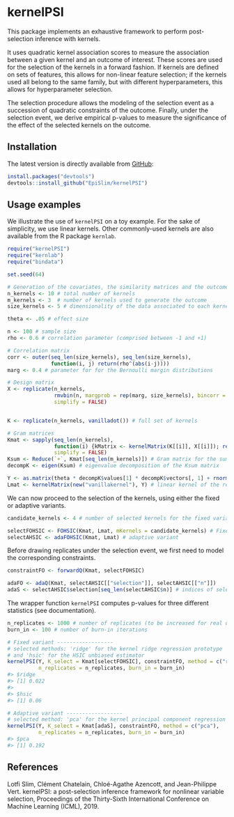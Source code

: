 
<!-- README.md is generated from README.Rmd. Please edit that file -->

# kernelPSI

This package implements an exhaustive framework to perform
post-selection inference with kernels.

It uses quadratic kernel association scores to measure the association
between a given kernel and an outcome of interest. These scores are used
for the selection of the kernels in a forward fashion. If kernels are
defined on sets of features, this allows for non-linear feature
selection; if the kernels used all belong to the same family, but with
different hyperparameters, this allows for hyperparameter selection.

The selection procedure allows the modeling of the selection event as a
succession of quadratic constraints of the outcome. Finally, under the
selection event, we derive empirical p-values to measure the
significance of the effect of the selected kernels on the outcome.

## Installation

<!--
You can install the released version of kernelPSI from [CRAN](https://CRAN.R-project.org) with:


```r
install.packages("kernelPSI")
```

The latest development version is directly available from [GitHub](https://github.com):
-->

The latest version is directly available from
[GitHub](https://github.com):

``` r
install.packages("devtools")
devtools::install_github("EpiSlim/kernelPSI")
```

## Usage examples

We illustrate the use of `kernelPSI` on a toy example. For the sake of
simplicity, we use linear kernels. Other commonly-used kernels are also
available from the R package `kernlab`.

``` r
require("kernelPSI")
require("kernlab")
require("bindata")

set.seed(64)

# Generation of the covariates, the similarity matrices and the outcome
n_kernels <- 10 # total number of kernels
m_kernels <- 3  # number of kernels used to generate the outcome
size_kernels <- 5 # dimensionality of the data associated to each kernel 

theta <- .05 # effect size

n <- 100 # sample size
rho <- 0.6 # correlation parameter (comprised between -1 and +1)

# Correlation matrix
corr <- outer(seq_len(size_kernels), seq_len(size_kernels),
              function(i, j) return(rho^(abs(i-j))))
marg <- 0.4 # parameter for for the Bernoulli margin distributions

# Design matrix
X <- replicate(n_kernels,
               rmvbin(n, margprob = rep(marg, size_kernels), bincorr = corr),
               simplify = FALSE)


K <- replicate(n_kernels, vanilladot()) # full set of kernels

# Gram matrices
Kmat <- sapply(seq_len(n_kernels),
               function(i) {kMatrix <- kernelMatrix(K[[i]], X[[i]]); return(as.kernelMatrix(kMatrix, center = TRUE))},
               simplify = FALSE)
Ksum <- Reduce(`+`, Kmat[seq_len(m_kernels)]) # Gram matrix for the sum kernel of the first m_kernels kernels
decompK <- eigen(Ksum) # eigenvalue decomposition of the Ksum matrix

Y <- as.matrix(theta * decompK$values[1] * decompK$vectors[, 1] + rnorm(n), ncol = 1) # response vector
Lmat <- kernelMatrix(new("vanillakernel"), Y) # linear kernel of the response
```

We can now proceed to the selection of the kernels, using either the
fixed or adaptive variants.

``` r
candidate_kernels <- 4 # number of selected kernels for the fixed variant

selectFOHSIC <- FOHSIC(Kmat, Lmat, mKernels = candidate_kernels) # Fixed variant
selectAHSIC <- adaFOHSIC(Kmat, Lmat) # adaptive variant
```

Before drawing replicates under the selection event, we first need to
model the corresponding constraints.

``` r
constraintFO <- forwardQ(Kmat, selectFOHSIC)

adaFO <- adaQ(Kmat, selectAHSIC[["selection"]], selectAHSIC[["n"]])
adaS <- selectAHSIC$selection[seq_len(selectAHSIC$n)] # indices of selected kernels
```

The wrapper function `kernelPSI` computes p-values for three different
statistics (see documentation).

``` r
n_replicates <- 1000 # number of replicates (to be increased for real use cases)
burn_in <- 100 # number of burn-in iterations

# Fixed variant ------------------
# selected methods: 'ridge' for the kernel ridge regression prototype 
# and 'hsic' for the HSIC unbiased estimator
kernelPSI(Y, K_select = Kmat[selectFOHSIC], constraintFO, method = c("ridge", "hsic"),  
          n_replicates = n_replicates, burn_in = burn_in)
#> $ridge
#> [1] 0.022
#> 
#> $hsic
#> [1] 0.06

# Adaptive variant ------------------
# selected method: 'pca' for the kernel principal component regression prototype
kernelPSI(Y, K_select = Kmat[adaS], constraintFO, method = c("pca"),
          n_replicates = n_replicates, burn_in = burn_in)
#> $pca
#> [1] 0.192
```

## References

Lotfi Slim, Clément Chatelain, Chloé-Agathe Azencott, and Jean-Philippe
Vert. kernelPSI: a post-selection inference framework for nonlinear
variable selection, Proceedings of the Thirty-Sixth International
Conference on Machine Learning (ICML), 2019.
